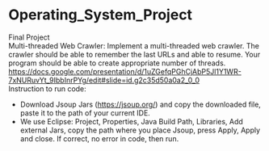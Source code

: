 # Operating_System_Project
Final Project  
Multi-threaded Web Crawler: Implement a multi-threaded web crawler. The crawler should be able to remember the last URLs and able to resume. Your program should be able to create appropriate number of threads.  
https://docs.google.com/presentation/d/1uZGefqPGhCjAbP5Jl1Y1WR-7xNURuvYt_9IbbInrPYg/edit#slide=id.g2c35d50a0a2_0_0  
Instruction to run code:  
- Download Jsoup Jars (https://jsoup.org/) and copy the downloaded file, paste it to the path of your current IDE.
- We use Eclipse: Project, Properties, Java Build Path, Libraries, Add external Jars, copy the path where you place Jsoup, press Apply, Apply and close. If correct, no error in code, then run.
